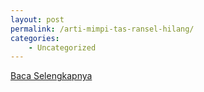 ```yaml
---
layout: post
permalink: /arti-mimpi-tas-ransel-hilang/
categories:
    - Uncategorized
---
```


[Baca Selengkapnya](/02)